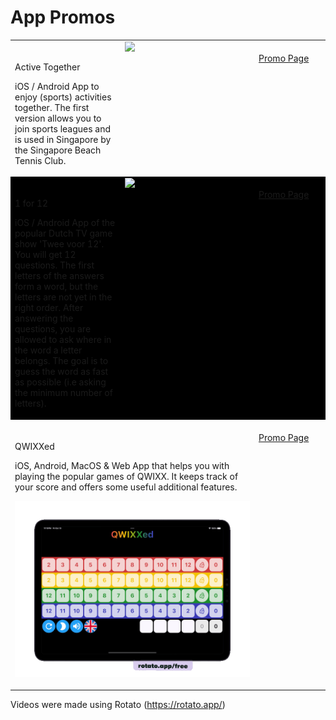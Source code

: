 # App Promos

<table>
   <tbody>
      <tr>
        <td style="vertical-align: top; padding-top: 20px; min-width: 50% ;text-align: left;">
          <p>Active Together</p>
          <p>iOS / Android App to enjoy (sports) activities together. The first version allows you to join sports leagues and is used in Singapore by the Singapore Beach Tennis Club.</p>
        </td>
        <td style="vertical-align: top; width: 200px;">
          <img src="screenshots/active_together_1_dark.gif" />
        </td>
        <td style="vertical-align: top; padding-top: 20px; min-width: 100px;">
          <a href="https://github.com/jbijlsma/active-together-league-promo">Promo Page</a>
        </td>
      </tr>
      <tr style="background-color: black">
        <td  style="vertical-align: top; padding-top: 20px; min-width: 50% ;text-align: left;">
          <p>1 for 12</p>
          <p>iOS / Android App of the popular Dutch TV game show 'Twee voor 12'. You will get 12 questions. The first letters of the answers form a word, but the letters are not yet in the right order. After answering the questions, you are allowed to ask where in the word a letter belongs. The goal is to guess the word as fast as possible (i.e asking the minimum number of letters).</p>
        </td>
        <td  style="vertical-align: top; width: 200px;">
          <img src="screenshots/1_for_12_game_english.gif" style="width: 200px" />
        </td>
        <td style="vertical-align: top; padding-top: 20px; min-width: 100px;">
          <a href="https://github.com/jbijlsma/dnw-one-for-twelve-promo">Promo Page</a>
        </td>
      </tr>
      <tr>
        <td style="vertical-align: top; padding-top: 20px; min-width: 50% ;text-align: left;" colspan=2>
          <p>QWIXXed</p>
          <p>iOS, Android, MacOS & Web App that helps you with playing the popular games of QWIXX. It keeps track of your score and offers some useful additional features.</p>
          <p><img src="screenshots/qwixxed.gif"/></p>
        </td>
        <td style="vertical-align: top; padding-top: 20px; min-width: 100px;">
          <a href="https://github.com/jbijlsma/active-together-league-promo">Promo Page</a>
        </td>
      </tr>
   </tbody>
</table>

Videos were made using Rotato (https://rotato.app/)

